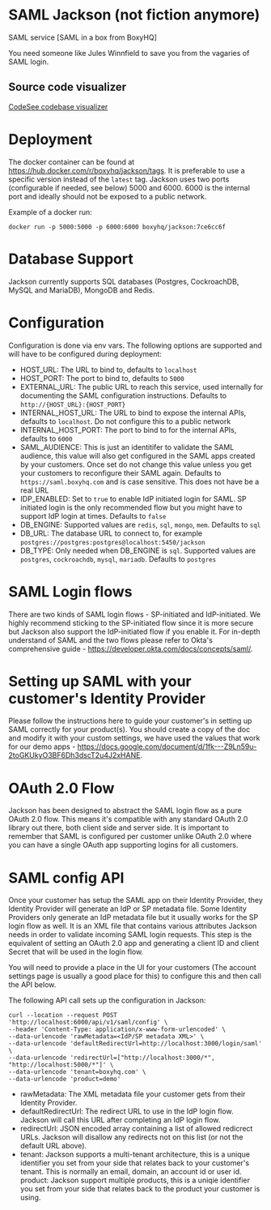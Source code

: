# SAML Jackson (not fiction anymore)

SAML service [SAML in a box from BoxyHQ]

You need someone like Jules Winnfield to save you from the vagaries of SAML login.

## Source code visualizer
[CodeSee codebase visualizer](https://app.codesee.io/maps/public/53e91640-23b5-11ec-a724-79d7dd589517)

# Deployment
The docker container can be found at https://hub.docker.com/r/boxyhq/jackson/tags. It is preferable to use a specific version instead of the `latest` tag. Jackson uses two ports (configurable if needed, see below) 5000 and 6000. 6000 is the internal port and ideally should not be exposed to a public network.

Example of a docker run:
```
docker run -p 5000:5000 -p 6000:6000 boxyhq/jackson:7ce6cc6f
```

# Database Support
Jackson currently supports SQL databases (Postgres, CockroachDB, MySQL and MariaDB), MongoDB and Redis.

# Configuration
Configuration is done via env vars. The following options are supported and will have to be configured during deployment:
- HOST_URL: The URL to bind to, defaults to `localhost`
- HOST_PORT: The port to bind to, defaults to `5000`
- EXTERNAL_URL: The public URL to reach this service, used internally for documenting the SAML configuration instructions. Defaults to `http://{HOST_URL}:{HOST_PORT}`
- INTERNAL_HOST_URL: The URL to bind to expose the internal APIs, defaults to `localhost`. Do not configure this to a public network
- INTERNAL_HOST_PORT: The port to bind to for the internal APIs, defaults to `6000`
- SAML_AUDIENCE: This is just an identitifer to validate the SAML audience, this value will also get configured in the SAML apps created by your customers. Once set do not change this value unless you get your customers to reconfigure their SAML again. Defaults to `https://saml.boxyhq.com` and is case sensitive. This does not have be a real URL
- IDP_ENABLED: Set to `true` to enable IdP initiated login for SAML. SP initiated login is the only recommended flow but you might have to support IdP login at times. Defaults to `false`
- DB_ENGINE: Supported values are `redis`, `sql`, `mongo`, `mem`. Defaults to `sql`
- DB_URL: The database URL to connect to, for example `postgres://postgres:postgres@localhost:5450/jackson`
- DB_TYPE: Only needed when DB_ENGINE is `sql`. Supported values are `postgres`, `cockroachdb`, `mysql`, `mariadb`. Defaults to `postgres`

# SAML Login flows
There are two kinds of SAML login flows - SP-initiated and IdP-initiated. We highly recommend sticking to the SP-initiated flow since it is more secure but Jackson also support the IdP-initiated flow if you enable it. For in-depth understand of SAML and the two flows please refer to Okta's comprehensive guide - https://developer.okta.com/docs/concepts/saml/.

# Setting up SAML with your customer's Identity Provider
Please follow the instructions here to guide your customer's in setting up SAML correctly for your product(s). You should create a copy of the doc and modify it with your custom settings, we have used the values that work for our demo apps - https://docs.google.com/document/d/1fk---Z9Ln59u-2toGKUkyO3BF6Dh3dscT2u4J2xHANE.

# OAuth 2.0 Flow
Jackson has been designed to abstract the SAML login flow as a pure OAuth 2.0 flow. This means it's compatible with any standard OAuth 2.0 library out there, both client side and server side. It is important to remember that SAML is configured per customer unlike OAuth 2.0 where you can have a single OAuth app supporting logins for all customers.

# SAML config API
Once your customer has setup the SAML app on their Identity Provider, they Identity Provider will generate an IdP or SP metadata file. Some Identity Providers only generate an IdP metadata file but it usually works for the SP login flow as well. It is an XML file that contains various attributes Jackson needs in order to validate incoming SAML login requests. This step is the equivalent of setting an OAuth 2.0 app and generating a client ID and client Secret that will be used in the login flow.

You will need to provide a place in the UI for your customers (The account settings page is usually a good place for this) to configure this and then call the API below.

The following API call sets up the configuration in Jackson:
```
curl --location --request POST 'http://localhost:6000/api/v1/saml/config' \
--header 'Content-Type: application/x-www-form-urlencoded' \
--data-urlencode 'rawMetadata=<IdP/SP metadata XML>' \
--data-urlencode 'defaultRedirectUrl=http://localhost:3000/login/saml' \
--data-urlencode 'redirectUrl=["http://localhost:3000/*", "http://localhost:5000/*"]' \
--data-urlencode 'tenant=boxyhq.com' \
--data-urlencode 'product=demo'
```

- rawMetadata: The XML metadata file your customer gets from their Identity Provider.
- defaultRedirectUrl: The redirect URL to use in the IdP login flow. Jackson will call this URL after completing an IdP login flow.
- redirectUrl: JSON encoded array containing a list of allowed redicrect URLs. Jackson will disallow any redirects not on this list (or not the default URL above).
- tenant: Jackson supports a multi-tenant architecture, this is a unique identifier you set from your side that relates back to your customer's tenant. This is normally an email, domain, an account id or user id.
product: Jackson support multiple products, this is a uniqie identifier you set from your side that relates back to the product your customer is using.

